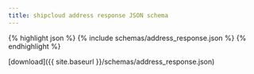```yaml
---
title: shipcloud address response JSON schema
---
```


{% highlight json %}
{% include schemas/address_response.json %}
{% endhighlight %}

<i class="fas fa-download"></i> [download]({{ site.baseurl }}/schemas/address_response.json)
